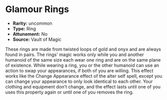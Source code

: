 
# Glamour Rings

* **Rarity:** uncommon
* **Type:** Ring
* **Attunement:** No
* **Source:** Vault of Magic


These rings are made from twisted loops of gold and onyx and are always found in pairs. The rings' magic works only while you and another humanoid of the same size each wear one ring and are on the same plane of existence. While wearing a ring, you or the other humanoid can use an action to swap your appearances, if both of you are willing. This effect works like the Change Appearance effect of the alter self spell, except you can change your appearance to only look identical to each other. Your clothing and equipment don't change, and the effect lasts until one of you uses this property again or until one of you removes the ring.
